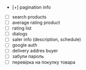 - [+] pagination info
- [ ] search products
- [ ] average rating product
- [ ] rating list
- [ ] dialogs
- [ ] saler info (description, schedule)
- [ ] google auth
- [ ] delivery addres buyer
- [ ] забули пароль
- [ ] перевірка на покупку товара